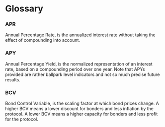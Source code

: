 # Glossary

### APR

Annual Percentage Rate, is the annualized interest rate without taking the
effect of compounding into account.

### APY

Annual Percentage Yield, is the normalized representation of an interest rate,
based on a compounding period over one year. Note that APYs provided are rather
ballpark level indicators and not so much precise future results.

### BCV

Bond Control Variable, is the scaling factor at which bond prices change. A
higher BCV means a lower discount for bonders and less inflation by the
protocol. A lower BCV means a higher capacity for bonders and less profit for
the protocol.
